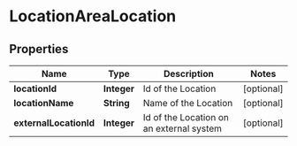 
# LocationAreaLocation

## Properties
Name | Type | Description | Notes
------------ | ------------- | ------------- | -------------
**locationId** | **Integer** | Id of the Location |  [optional]
**locationName** | **String** | Name of the Location |  [optional]
**externalLocationId** | **Integer** | Id of the Location on an external system |  [optional]



